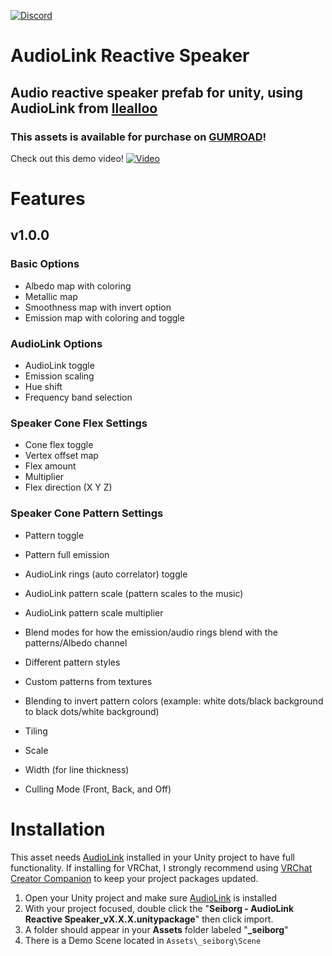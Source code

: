 [![Discord](https://img.shields.io/badge/Discord-Seiborgs_Unity_Assets-white?style=flat&logo=Discord&logoColor=rgb(114%2C%20137%2C%20217)&labelColor=rgba(112%2C%20112%2C%20112%2C%201)&color=rgb(114%2C%20137%2C%20217))](https://discord.gg/gjKQffg2wH)

# AudioLink Reactive Speaker
## Audio reactive speaker prefab for unity, using AudioLink from [llealloo](https://github.com/llealloo/vrc-udon-audio-link/tree/master)
### This assets is available for purchase on [GUMROAD](https://seiborg.gumroad.com/)!

Check out this demo video!
[![Video](https://img.youtube.com/vi/EgExCmWivkI/maxresdefault.jpg)](https://www.youtube.com/watch?v=EgExCmWivkI)

# Features
## v1.0.0
### Basic Options
- Albedo map with coloring
- Metallic map
- Smoothness map with invert option
- Emission map with coloring and toggle
### AudioLink Options
- AudioLink toggle
- Emission scaling
- Hue shift
- Frequency band selection
### Speaker Cone Flex Settings
- Cone flex toggle
- Vertex offset map
- Flex amount
- Multiplier
- Flex direction (X Y Z)
### Speaker Cone Pattern Settings
- Pattern toggle
- Pattern full emission
- AudioLink rings (auto correlator) toggle
- AudioLink pattern scale (pattern scales to the music)
- AudioLink pattern scale multiplier
- Blend modes for how the emission/audio rings blend with the patterns/Albedo channel
- Different pattern styles
- Custom patterns from textures
- Blending to invert pattern colors (example: white dots/black background to black dots/white background)
- Tiling
- Scale
- Width (for line thickness)

- Culling Mode (Front, Back, and Off)



# Installation
This asset needs [AudioLink](https://github.com/llealloo/vrc-udon-audio-link/releases) installed in your Unity project to have full functionality.
If installing for VRChat, I strongly recommend using [VRChat Creator Companion](https://vcc.docs.vrchat.com/) to keep your project packages updated.
1. Open your Unity project and make sure [AudioLink](https://github.com/llealloo/vrc-udon-audio-link/releases) is installed
2. With your project focused, double click the "**Seiborg - AudioLink Reactive Speaker_vX.X.X.unitypackage**" then click import.
3. A folder should appear in your **Assets** folder labeled "**_seiborg**"
4. There is a Demo Scene located in ```Assets\_seiborg\Scene```
